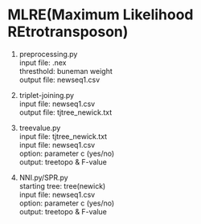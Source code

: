 # MLRE(Maximum Likelihood REtrotransposon)

1. preprocessing.py  
   input file: .nex  
   thresthold: buneman weight  
   output file: newseq1.csv  

2. triplet-joining.py  
   input file: newseq1.csv  
   output file: tjtree_newick.txt  

3. treevalue.py  
   input file: tjtree_newick.txt  
   input file: newseq1.csv  
   option: parameter c (yes/no)  
   output: treetopo & F-value  

4. NNI.py/SPR.py  
   starting tree: tree(newick)  
   input file: newseq1.csv  
   option: parameter c (yes/no)  
   output: treetopo & F-value  
   
